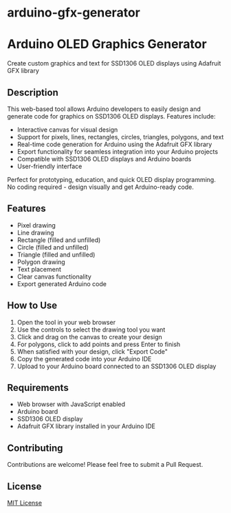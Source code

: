 # arduino-gfx-generator
# Arduino OLED Graphics Generator

Create custom graphics and text for SSD1306 OLED displays using Adafruit GFX library

## Description

This web-based tool allows Arduino developers to easily design and generate code for graphics on SSD1306 OLED displays. Features include:

- Interactive canvas for visual design
- Support for pixels, lines, rectangles, circles, triangles, polygons, and text
- Real-time code generation for Arduino using the Adafruit GFX library
- Export functionality for seamless integration into your Arduino projects
- Compatible with SSD1306 OLED displays and Arduino boards
- User-friendly interface

Perfect for prototyping, education, and quick OLED display programming. No coding required - design visually and get Arduino-ready code.

## Features

- Pixel drawing
- Line drawing
- Rectangle (filled and unfilled)
- Circle (filled and unfilled)
- Triangle (filled and unfilled)
- Polygon drawing
- Text placement
- Clear canvas functionality
- Export generated Arduino code

## How to Use

1. Open the tool in your web browser
2. Use the controls to select the drawing tool you want
3. Click and drag on the canvas to create your design
4. For polygons, click to add points and press Enter to finish
5. When satisfied with your design, click "Export Code"
6. Copy the generated code into your Arduino IDE
7. Upload to your Arduino board connected to an SSD1306 OLED display

## Requirements

- Web browser with JavaScript enabled
- Arduino board
- SSD1306 OLED display
- Adafruit GFX library installed in your Arduino IDE

## Contributing

Contributions are welcome! Please feel free to submit a Pull Request.

## License

[MIT License](LICENSE)